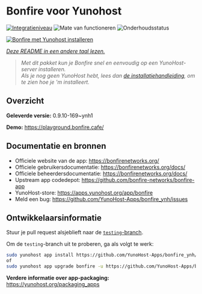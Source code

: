<!--
NB: Deze README is automatisch gegenereerd door <https://github.com/YunoHost/apps/tree/master/tools/readme_generator>
Hij mag NIET handmatig aangepast worden.
-->

# Bonfire voor Yunohost

[![Integratieniveau](https://apps.yunohost.org/badge/integration/bonfire)](https://ci-apps.yunohost.org/ci/apps/bonfire/)
![Mate van functioneren](https://apps.yunohost.org/badge/state/bonfire)
![Onderhoudsstatus](https://apps.yunohost.org/badge/maintained/bonfire)

[![Bonfire met Yunohost installeren](https://install-app.yunohost.org/install-with-yunohost.svg)](https://install-app.yunohost.org/?app=bonfire)

*[Deze README in een andere taal lezen.](./ALL_README.md)*

> *Met dit pakket kun je Bonfire snel en eenvoudig op een YunoHost-server installeren.*  
> *Als je nog geen YunoHost hebt, lees dan [de installatiehandleiding](https://yunohost.org/install), om te zien hoe je 'm installeert.*

## Overzicht



**Geleverde versie:** 0.9.10-169~ynh1

**Demo:** <https://playground.bonfire.cafe/>
## Documentatie en bronnen

- Officiele website van de app: <https://bonfirenetworks.org/>
- Officiele gebruikersdocumentatie: <https://bonfirenetworks.org/docs/>
- Officiele beheerdersdocumentatie: <https://bonfirenetworks.org/docs/>
- Upstream app codedepot: <https://github.com/bonfire-networks/bonfire-app>
- YunoHost-store: <https://apps.yunohost.org/app/bonfire>
- Meld een bug: <https://github.com/YunoHost-Apps/bonfire_ynh/issues>

## Ontwikkelaarsinformatie

Stuur je pull request alsjeblieft naar de [`testing`-branch](https://github.com/YunoHost-Apps/bonfire_ynh/tree/testing).

Om de `testing`-branch uit te proberen, ga als volgt te werk:

```bash
sudo yunohost app install https://github.com/YunoHost-Apps/bonfire_ynh/tree/testing --debug
of
sudo yunohost app upgrade bonfire -u https://github.com/YunoHost-Apps/bonfire_ynh/tree/testing --debug
```

**Verdere informatie over app-packaging:** <https://yunohost.org/packaging_apps>
